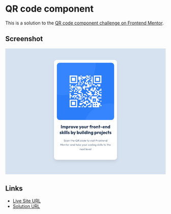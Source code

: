 # QR code component

This is a solution to the [QR code component challenge on Frontend Mentor](https://www.frontendmentor.io/challenges/qr-code-component-iux_sIO_H).

## Screenshot

![](./screenshot.png)


## Links

- [Live Site URL](https://toanrb.github.io/frontend-challenges/qr-code-component)
- [Solution URL](https://github.com/toanrb/frontend-challenges/tree/master/qr-code-component)


